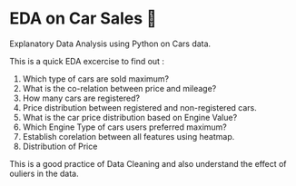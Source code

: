 # EDA on Car Sales 🚗

Explanatory Data Analysis using Python on Cars data.

This is a quick EDA excercise to find out :

1. Which type of cars are sold maximum?
2. What is the co-relation between price and mileage?
3. How many cars are registered?
4. Price distribution between registered and non-registered cars.
5. What is the car price distribution based on Engine Value?
6. Which Engine Type of cars users preferred maximum?
7. Establish corelation between all features using heatmap.
8. Distribution of Price

This is a good practice of Data Cleaning and also understand the effect of ouliers in the data.
